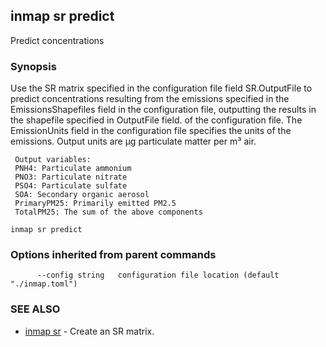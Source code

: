 ## inmap sr predict

Predict concentrations

### Synopsis


Use the SR matrix specified in the configuration file
	 field SR.OutputFile to predict concentrations resulting
	 from the emissions specified in the EmissionsShapefiles field in the configuration
	 file, outputting the results in the shapefile specified in OutputFile field.
	 of the configuration file. The EmissionUnits field in the configuration
	 file specifies the units of the emissions. Output units are μg particulate
	 matter per m³ air.

	 Output variables:
	 PNH4: Particulate ammonium
	 PNO3: Particulate nitrate
	 PSO4: Particulate sulfate
	 SOA: Secondary organic aerosol
	 PrimaryPM25: Primarily emitted PM2.5
	 TotalPM25: The sum of the above components

```
inmap sr predict
```

### Options inherited from parent commands

```
      --config string   configuration file location (default "./inmap.toml")
```

### SEE ALSO
* [inmap sr](inmap_sr.md)	 - Create an SR matrix.

